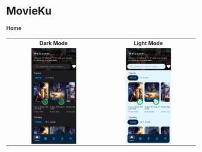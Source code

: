 # MovieKu
#### Home
<div align="center"> 
    <table style="width:100%">
  <tr>
    <th>Dark Mode</th>
    <th>Light Mode</th>
  </tr>
  <tr>
    <td align="center"><img src="screenshoot/home_dark.png" style="width:50%" align="center" </img></td>
    <td align="center"><img src="screenshoot/home_light.png" style="width:50%"align="center" </img></td>
  </tr>
</table>
</div>
